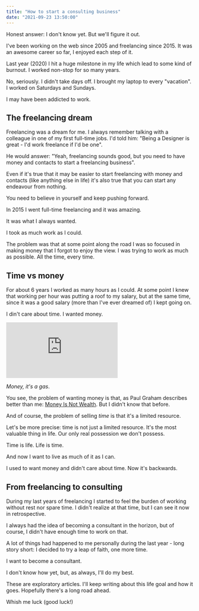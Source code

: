 ```yaml
---
title: "How to start a consulting business"
date: "2021-09-23 13:50:00"
---
```


Honest answer: I don't know yet. But we'll figure it out.

<!--more-->

I've been working on the web since 2005 and freelancing since 2015. It was an awesome career so far, I enjoyed each step of it.

Last year (2020) I hit a huge milestone in my life which lead to some kind of burnout. I worked non-stop for so many years.

No, seriously. I didn't take days off. I brought my laptop to every "vacation". I worked on Saturdays and Sundays.

I may have been addicted to work.

## The freelancing dream

Freelancing was a dream for me. I always remember talking with a colleague in one of my first full-time jobs. I'd told him: "Being a Designer is great - I'd work freelance if I'd be one".

He would answer: "Yeah, freelancing sounds good, but you need to have money and contacts to start a freelancing business".

Even if it's true that it may be easier to start freelancing with money and contacts (like anything else in life) it's also true that you can start any endeavour from nothing.

You need to believe in yourself and keep pushing forward.

In 2015 I went full-time freelancing and it was amazing.

It was what I always wanted.

I took as much work as I could.

The problem was that at some point along the road I was so focused in making money that I forgot to enjoy the view. I was trying to work as much as possible. All the time, every time.

## Time vs money

For about 6 years I worked as many hours as I could. At some point I knew that working per hour was putting a roof to my salary, but at the same time, since it was a good salary (more than I've ever dreamed of) I kept going on.

I din't care about time. I wanted money.

<div class="yt">
<iframe src="https://www.youtube.com/embed/cpbbuaIA3Ds" title="YouTube video player" frameborder="0" allow="accelerometer; autoplay; clipboard-write; encrypted-media; gyroscope; picture-in-picture" allowfullscreen></iframe>
</div>

_Money, it's a gas_.

You see, the problem of wanting money is that, as Paul Graham describes better than me: [Money Is Not Wealth](http://www.paulgraham.com/wealth.html). But I didn't know that before.

And of course, the problem of selling _time_ is that it's a limited resource.

Let's be more precise: time is not just a limited resource. It's the most valuable thing in life. Our only real possession we don't possess.

Time is life. Life is time.

And now I want to live as much of it as I can.

I used to want money and didn't care about time. Now it's backwards.

## From freelancing to consulting

During my last years of freelancing I started to feel the burden of working without rest nor spare time. I didn't realize at that time, but I can see it now in retrospective.

I always had the idea of becoming a consultant in the horizon, but of course, I didn't have enough time to work on that.

A lot of things had happened to me personally during the last year - long story short: I decided to try a leap of faith, one more time.

I want to become a consultant.

I don't know how yet, but, as always, I'll do my best.

These are exploratory articles. I'll keep writing about this life goal and how it goes. Hopefully there's a long road ahead.

Whish me luck (good luck!)





